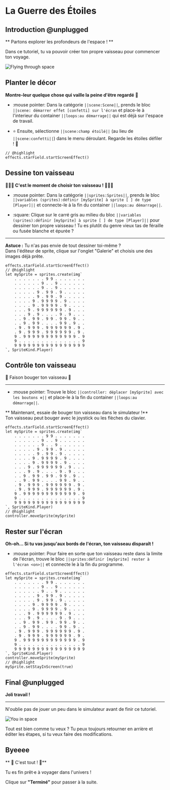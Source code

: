 # La Guerre des Étoiles


## Introduction @unplugged

** Partons explorer les profondeurs de l'espace ! **

Dans ce tutoriel, tu va pouvoir créer ton propre vaisseau pour commencer ton voyage.

![Flying through space](/static/skillmap/space/space1.gif "Un voyage intergalactique" )

## Planter le décor
**Montre-leur quelque chose qui vaille la peine d'être regardé** 🔭

- :mouse pointer: Dans la catégorie ``||scene:Scene||``, prends le bloc  ``||scene: démarrer effet [confetti] sur l'écran``
et place-le à l'interieur du container ``||loops:au démarrage||`` qui est déjà sur l'espace de travail.

- :star: Ensuite, sélectionne ``||scene:champ étoilé||`` (au lieu de ``||scene:confetti||``) dans le menu déroulant. Regarde les étoiles défiler ! 🚀 


```blocks
// @highlight
effects.starField.startScreenEffect()
```



## Dessine ton vaisseau
**🧑🏿‍🚀 C'est le moment de choisir ton vaisseau ! 👩🏾‍🚀**

- :mouse pointer: Dans la catégorie ``||sprites:Sprites||``, prends le bloc ``||variables (sprites):définir [mySprite] à sprite [ ] de type [Player]||`` 
et connecte-le à la fin du container ``||loops:au démarrage||``.

- :square: Clique sur le carré gris au milieu du bloc
``||variables (sprites):définir [mySprite] à sprite [ ] de type [Player]||``
pour dessiner ton propre vaisseau ! Tu es plutôt du genre vieux tas de féraille ou fusée blanche et épurée ?

--- 

**Astuce :** Tu n'as pas envie de tout dessiner toi-même ?   
Dans l'éditeur de sprite, clique sur l'onglet "Galerie" et choisis une des images déjà prête.

```blocks
effects.starField.startScreenEffect()
// @highlight
let mySprite = sprites.create(img`
    . . . . . . . 9 9 . . . . . . .
    . . . . . . 9 . . 9 . . . . . .
    . . . . . . 9 . . 9 . . . . . .
    . . . . . 9 . 9 9 . 9 . . . . .
    . . . . . 9 . 9 9 . 9 . . . . .
    . . . . 9 . 9 9 9 9 . 9 . . . .
    . . . . 9 . 9 9 9 9 . 9 . . . .
    . . . 9 . 9 9 9 9 9 9 . 9 . . .
    . . . 9 . 9 . . . . 9 . 9 . . .
    . . 9 . 9 9 . 9 9 . 9 9 . 9 . .
    . . 9 . 9 9 . . . . 9 9 . 9 . .
    . 9 . 9 9 9 . 9 9 9 9 9 9 . 9 .
    . 9 . 9 9 9 . 9 9 9 9 9 9 . 9 .
    9 . 9 9 9 9 9 9 9 9 9 9 9 9 . 9
    9 . . . . . . . . . . . . . . 9
    9 9 9 9 9 9 9 9 9 9 9 9 9 9 9 9
`, SpriteKind.Player)
```

## Contrôle ton vaisseau

🌟 Faison bouger ton vaisseau 🌟

---

- :mouse pointer: Trouve le bloc ``||controller: déplacer [mySprite] avec les boutons ⊕||`` 
et place-le à la fin du container ``||loops:au démarrage||``. 

** Maintenant, essaie de bouger ton vaisseau dans le simulateur !**  
Ton vaisseau peut bouger avec le joystick ou les flèches du clavier.  



```blocks
effects.starField.startScreenEffect()
let mySprite = sprites.create(img`
    . . . . . . . 9 9 . . . . . . .
    . . . . . . 9 . . 9 . . . . . .
    . . . . . . 9 . . 9 . . . . . .
    . . . . . 9 . 9 9 . 9 . . . . .
    . . . . . 9 . 9 9 . 9 . . . . .
    . . . . 9 . 9 9 9 9 . 9 . . . .
    . . . . 9 . 9 9 9 9 . 9 . . . .
    . . . 9 . 9 9 9 9 9 9 . 9 . . .
    . . . 9 . 9 . . . . 9 . 9 . . .
    . . 9 . 9 9 . 9 9 . 9 9 . 9 . .
    . . 9 . 9 9 . . . . 9 9 . 9 . .
    . 9 . 9 9 9 . 9 9 9 9 9 9 . 9 .
    . 9 . 9 9 9 . 9 9 9 9 9 9 . 9 .
    9 . 9 9 9 9 9 9 9 9 9 9 9 9 . 9
    9 . . . . . . . . . . . . . . 9
    9 9 9 9 9 9 9 9 9 9 9 9 9 9 9 9
`, SpriteKind.Player)
// @highlight
controller.moveSprite(mySprite)
```

## Rester sur l'écran

**Oh-oh... Si tu vas jusqu'aux bords de l'écran, ton vaisseau disparaît !**

- :mouse pointer: Pour faire en sorte que ton vaisseau reste dans la limite de l'écran, trouve le bloc  ``||sprites:définir [mySprite] rester à l'écran <on>||`` et connecte le à la fin du programme.


```blocks
effects.starField.startScreenEffect()
let mySprite = sprites.create(img`
    . . . . . . . 9 9 . . . . . . .
    . . . . . . 9 . . 9 . . . . . .
    . . . . . . 9 . . 9 . . . . . .
    . . . . . 9 . 9 9 . 9 . . . . .
    . . . . . 9 . 9 9 . 9 . . . . .
    . . . . 9 . 9 9 9 9 . 9 . . . .
    . . . . 9 . 9 9 9 9 . 9 . . . .
    . . . 9 . 9 9 9 9 9 9 . 9 . . .
    . . . 9 . 9 . . . . 9 . 9 . . .
    . . 9 . 9 9 . 9 9 . 9 9 . 9 . .
    . . 9 . 9 9 . . . . 9 9 . 9 . .
    . 9 . 9 9 9 . 9 9 9 9 9 9 . 9 .
    . 9 . 9 9 9 . 9 9 9 9 9 9 . 9 .
    9 . 9 9 9 9 9 9 9 9 9 9 9 9 . 9
    9 . . . . . . . . . . . . . . 9
    9 9 9 9 9 9 9 9 9 9 9 9 9 9 9 9
`, SpriteKind.Player)
controller.moveSprite(mySprite)
// @highlight
mySprite.setStayInScreen(true)

```


## Final @unplugged

**Joli travail !**

---

N'oublie pas de jouer un peu dans le simulateur avant de finir ce tutoriel.

![You in space](/static/skillmap/space/space1end.gif "Voyage dans ton propre jeu" )

Tout est bien comme tu veux ? Tu peux toujours retourner en arrière et éditer les étapes, si tu veux faire des modifications.


## Byeeee

** 🚀 C'est tout ! 🚀**

Tu es fin prêt·e à voyager dans l'univers !

Clique sur **"Terminé"** pour passer à la suite.
